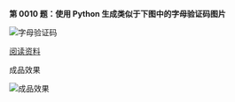 **第 0010 题：**使用 Python 生成类似于下图中的**字母验证码图片**

![字母验证码](http://i.imgur.com/aVhbegV.jpg)

[阅读资料](http://stackoverflow.com/questions/2823316/generate-a-random-letter-in-python)

成品效果

![成品效果](https://raw.githubusercontent.com/JiYouMCC/python/master/JiYouMCC/0010/0010.GIF)
